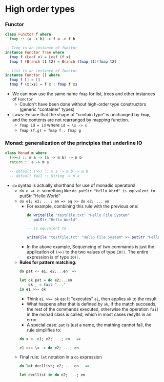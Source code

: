 # High order types

### Functor

```Haskell
class Functor f where
  fmap :: (a -> b) -> f a -> f b

-- Tree is an instance of functor
instance Functor Tree where
  fmap f (Leaf x) = Leaf (f x)
  fmap f (Branch t1 t2) = Branch (fmap t1)(fmap t2)
  
-- list is an instance of functor
instance Functor [] where
  fmap f [] = []
  fmap f (x:xs) = f x : fmap f xs
```

* We can now use the same name `fmap` for list, trees and other instances of `Functor`
  * Couldn't have been done without high-order type constructors (generic "container" types)
* Laws: Ensure that the shape of "contain type" is unchanged by `fmap`, and the contents are not rearranged by mapping function.
  * `fmap id = id` where `id = \x -> x`
  * `fmap (f.g) = fmap f . fmap g` 

### Monad: generalization of the principles that underline IO
```Haskell
class Monad m where
  (>>=) :: m a -> (a -> m b) -> m b
  return :: a -> m a
  
  -- default (>>) :: m a -> m b -> m b
  -- default fail :: String -> m a
```

* `do` syntax is actually shorthand for use of monadic operators!
  * `do e => e`: something like `do putStr "Hello Word" is equvalent to `putStr "Hello World"
  * `do e1; e2; ...; en => eq >> do e2; ... en`
    * For example, combining this rule with the previous one:  
      ```Haskell
      do writeFile "testFile.txt" "Hello File System"
         putStr "Hello World"
      
      -- is equvalent to
      
      writeFile "testFile.txt" "Hello File System" >> putStr "Hello World"
      ```
    *  In the above example, Sequencing of two commands is just the application of `(>>)` to the two values of type `IO()`. The entire expression is of type `IO()`.
  * **Rules for pattern matching:**
    ```Haskell
    do pat <- e1; e2;...en  =>
    
    let ok pat = do e2;...en
        ok _ = fail "..."
    in e1 >>= ok
    ```
    * Think `e1 >>= ok` as: It "executes" `e1`, then applies `ok` to the result
    * What happens after that is defined by `ok`, if the match succeeds, the rest of the commands executed, otherwise the operation `fail` in the monad class is called, which in most cases resylts in an error.
    * A special case: `pat` is just a name, the mathing cannot fail, the rule simplifies to:
    ```Haskell
    do x <- e1; e2; ...; en   =>
    
    e1 >>= \x -> do e2; ...; en
    ```
  * Final rule: `let` notation in a `do` expression
    ```Haskell
    do let decllist; e2; ... en   =>
    
    let decllist in do e2; ...; en
    ```
 
 
